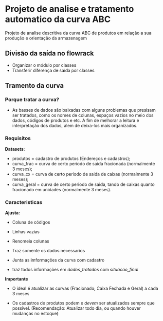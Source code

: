 # Projeto de analise e tratamento automatico da curva ABC
Projeto de analise descritiva da curva ABC de produtos em relação a sua produção e orientação da armazenagem 

## Divisão da saída no flowrack

* Organizar o módulo por classes
* Transferir diferença de saída por classes

## Tramento da curva

### Porque tratar a curva?

- As basses de dados são baixadas com alguns problemas que presisam ser tratados, como os nomes de colunas, espaços vazios no meio dos dados, códigos de produtos e etc. A fim de melhorar a leitura e interpretação dos dados, alem de deixa-los mais organizados.

### Requisitos

**Datasets:**

* produtos = cadastro de produtos (Endereços e cadastros);
* curva_frac = curva de certo periodo de saida fracionada (normalmente 3 meses);
* curva_cx = curva de certo periodo de saida de caixas (normalmente 3 meses);
* curva_geral = curva de certo periodo de saida, tando de caixas quanto fracionado em unidades (normalmente 3 meses).

### Caracteristicas

**Ajusta:**

- Coluna de códigos
- Linhas vazias
- Renomeia colunas

- Traz somente os dados necessarios
- Junta as imformações da curva com cadastro
- traz todos informações em _dados_tratados_ com _situacao_final_

**Importante**

- O ideal é atualizar as curvas (Fracionado, Caixa Fechada e Geral) a cada 3 meses

- Os cadastros de produtos podem e *devem* ser atualizados sempre que possível. (Recomendação: Atualizar todo dia, ou quando houver mudanças no estoque)